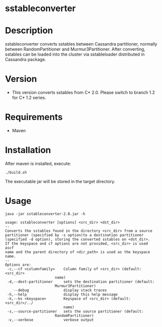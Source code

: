 sstableconverter
===

# Description

sstableconverter converts sstables between Cassandra partitioner, normally between RandomPartitioner and Murmur3Partitioner. After converting, sstables can be loaded into the cluster via sstableloader distributed in Cassandra package.

# Version

* This version converts sstables from C* 2.0.  Please switch to branch 1.2 for C* 1.2 series.

# Requirements

* Maven

# Installation

After maven is installed, execute:

    ./build.sh

The executable jar will be stored in the target directory.

# Usage

    java -jar sstableconverter-2.0.jar -h

    usage: sstableconverter [options] <src_dir> <dst_dir>
    --
    Converts the sstables found in the directory <src_dir> from a source
    partitioner (specified by -s option)to a destination partitioner
    (specified -d option), storing the converted sstables on <dst_dir>.
    If the keyspace and cf options are not provided, <src_dir> is used ascf
    name and the parent directory of <dir_path> is used as the keyspace name.
    --
    Options are:
     -c,--cf <columnfamily>    Column family of <src_dir> (default: <src_dir>
                           name)
     -d,--dest-partitioner     sets the destination partitioner (default:
                           Murmur3Partitioner)
        --debug                display stack traces
     -h,--help                 display this help message
     -k,--ks <keyspace>        Keyspace of <src_dir> (default: <src_dir>/../
                               name)
     -s,--source-partitioner   sets the source partitioner (default:
                           RandomPartitioner)
     -v,--verbose              verbose output
